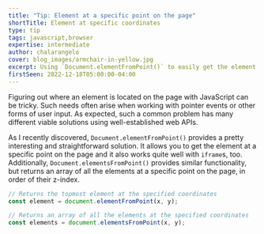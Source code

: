 ```yaml
---
title: "Tip: Element at a specific point on the page"
shortTitle: Element at specific coordinates
type: tip
tags: javascript,browser
expertise: intermediate
author: chalarangelo
cover: blog_images/armchair-in-yellow.jpg
excerpt: Using `Document.elementFromPoint()` to easily get the element at a specific point on the page.
firstSeen: 2022-12-18T05:00:00-04:00
---
```



Figuring out where an element is located on the page with JavaScript can be tricky. Such needs often arise when working with pointer events or other forms of user input. As expected, such a common problem has many different viable solutions using well-established web APIs.

As I recently discovered, `Document.elementFromPoint()` provides a pretty interesting and straightforward solution. It allows you to get the element at a specific point on the page and it also works quite well with `iframe`s, too. Additionally, `Document.elementsFromPoint()` provides similar functionality, but returns an array of all the elements at a specific point on the page, in order of their z-index.

```js
// Returns the topmost element at the specified coordinates
const element = document.elementFromPoint(x, y);

// Returns an array of all the elements at the specified coordinates
const elements = document.elementsFromPoint(x, y);
```
